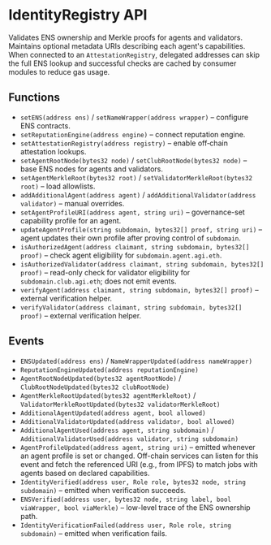 # IdentityRegistry API

Validates ENS ownership and Merkle proofs for agents and validators.
Maintains optional metadata URIs describing each agent's capabilities.
When connected to an `AttestationRegistry`, delegated addresses can skip the
full ENS lookup and successful checks are cached by consumer modules to reduce
gas usage.

## Functions

- `setENS(address ens)` / `setNameWrapper(address wrapper)` – configure ENS contracts.
- `setReputationEngine(address engine)` – connect reputation engine.
- `setAttestationRegistry(address registry)` – enable off‑chain attestation lookups.
- `setAgentRootNode(bytes32 node)` / `setClubRootNode(bytes32 node)` – base ENS nodes for agents and validators.
- `setAgentMerkleRoot(bytes32 root)` / `setValidatorMerkleRoot(bytes32 root)` – load allowlists.
- `addAdditionalAgent(address agent)` / `addAdditionalValidator(address validator)` – manual overrides.
- `setAgentProfileURI(address agent, string uri)` – governance-set capability profile for an agent.
- `updateAgentProfile(string subdomain, bytes32[] proof, string uri)` – agent updates their own profile after proving control of `subdomain`.
- `isAuthorizedAgent(address claimant, string subdomain, bytes32[] proof)` – check agent eligibility for `subdomain.agent.agi.eth`.
- `isAuthorizedValidator(address claimant, string subdomain, bytes32[] proof)` – read-only check for validator eligibility for `subdomain.club.agi.eth`; does not emit events.
- `verifyAgent(address claimant, string subdomain, bytes32[] proof)` – external verification helper.
- `verifyValidator(address claimant, string subdomain, bytes32[] proof)` – external verification helper.

## Events

- `ENSUpdated(address ens)` / `NameWrapperUpdated(address nameWrapper)`
- `ReputationEngineUpdated(address reputationEngine)`
- `AgentRootNodeUpdated(bytes32 agentRootNode)` / `ClubRootNodeUpdated(bytes32 clubRootNode)`
- `AgentMerkleRootUpdated(bytes32 agentMerkleRoot)` / `ValidatorMerkleRootUpdated(bytes32 validatorMerkleRoot)`
- `AdditionalAgentUpdated(address agent, bool allowed)`
- `AdditionalValidatorUpdated(address validator, bool allowed)`
- `AdditionalAgentUsed(address agent, string subdomain)` /
  `AdditionalValidatorUsed(address validator, string subdomain)`
- `AgentProfileUpdated(address agent, string uri)` – emitted whenever an agent profile is set or changed. Off-chain services can listen for this event and fetch the referenced URI (e.g., from IPFS) to match jobs with agents based on declared capabilities.
- `IdentityVerified(address user, Role role, bytes32 node, string subdomain)` – emitted when verification succeeds.
- `ENSVerified(address user, bytes32 node, string label, bool viaWrapper, bool viaMerkle)` – low-level trace of the ENS ownership path.
- `IdentityVerificationFailed(address user, Role role, string subdomain)` – emitted when verification fails.
